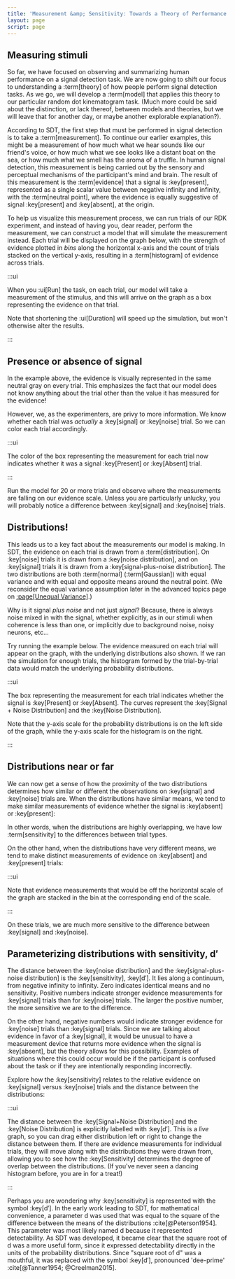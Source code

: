 ```yaml
---
title: 'Measurement &amp; Sensitivity: Towards a Theory of Performance'
layout: page
script: page
---
```


## Measuring stimuli

So far, we have focused on observing and summarizing human performance on a signal detection task.
We are now going to shift our focus to understanding a :term[theory] of how people perform signal
detection tasks. As we go, we will develop a :term[model] that applies this theory to our particular
random dot kinematogram task. (Much more could be said about the distinction, or lack thereof,
between models and theories, but we will leave that for another day, or maybe another explorable
explanation?).

According to SDT, the first step that must be performed in signal detection is to take a
:term[measurement]. To continue our earlier examples, this might be a measurement of how much what
we hear sounds like our friend's voice, or how much what we see looks like a distant boat on the
sea, or how much what we smell has the aroma of a truffle. In human signal detection, this
measurement is being carried out by the sensory and perceptual mechanisms of the participant's mind
and brain. The result of this measurement is the :term[evidence] that a signal is :key[present],
represented as a single scalar value between negative infinity and infinity, with the :term[neutral
point], where the evidence is equally suggestive of signal :key[present] and :key[absent], at the
origin.

To help us visualize this measurement process, we can run trials of our RDK experiment, and instead
of having you, dear reader, perform the measurement, we can construct a model that will simulate the
measurement instead. Each trial will be displayed on the graph below, with the strength of evidence
plotted in *bins* along the horizontal x-axis and the count of trials stacked on the vertical
y-axis, resulting in a :term[histogram] of evidence across trials.

<sdt-example-model>
  <detectable-control run pause reset trials="10" duration="1000"></detectable-control>
  <rdk-task count="100" coherence=".5" trials="10" duration="1000" wait="1000" iti="1000"></rdk-task>
  <sdt-model histogram color="none" d="0" c="0"></sdt-model>
</sdt-example-model>

:::ui

When you :ui[Run] the task, on each trial, our model will take a measurement of the stimulus, and
this will arrive on the graph as a box representing the evidence on that trial.

Note that shortening the :ui[Duration] will speed up the simulation, but won't otherwise alter the
results.

:::

## Presence or absence of signal

In the example above, the evidence is visually represented in the same neutral gray on every trial.
This emphasizes the fact that our model does not know anything about the trial other than the value
it has measured for the evidence!

However, we, as the experimenters, are privy to more information. We know whether each trial was
*actually* a :key[signal] or :key[noise] trial. So we can color each trial accordingly.

<sdt-example-model>
  <detectable-control run pause reset trials="20" duration="750"></detectable-control>
  <rdk-task count="100" coherence=".5" trials="20" duration="750" wait="750" iti="750"></rdk-task>
  <sdt-model histogram color="stimulus" d="2" c="0"></sdt-model>
</sdt-example-model>

:::ui

The color of the box representing the measurement for each trial now indicates whether it was a
signal :key[Present] or :key[Absent] trial.

:::

Run the model for 20 or more trials and observe where the measurements are falling on our evidence
scale. Unless you are particularly unlucky, you will probably notice a difference between
:key[signal] and :key[noise] trials.

## Distributions!

This leads us to a key fact about the measurements our model is making. In SDT, the evidence on each
trial is drawn from a :term[distribution]. On :key[noise] trials it is drawn from a :key[noise
distribution], and on :key[signal] trials it is drawn from a :key[signal-plus-noise distribution].
The two distributions are both :term[normal] (:term[Gaussian]) with equal variance and with equal
and opposite means around the neutral point. (We reconsider the equal variance assumption later in
the advanced topics page on [:page[Unequal Variance]](unequal.html).)

Why is it signal *plus noise* and not just *signal*? Because, there is always noise mixed in with
the signal, whether explicitly, as in our stimuli when coherence is less than one, or implicitly due
to background noise, noisy neurons, etc...

Try running the example below. The evidence measured on each trial will appear on the graph, with
the underlying distributions also shown. If we ran the simulation for enough trials, the histogram
formed by the trial-by-trial data would match the underlying probability distributions. 

<sdt-example-model>
  <detectable-control run pause reset trials="20" duration="500"></detectable-control>
  <rdk-task count="100" coherence=".5" trials="20" duration="500" wait="500" iti="500"></rdk-task>
  <sdt-model distributions histogram color="stimulus" d="2" c="0"></sdt-model>
</sdt-example-model>

:::ui

The box representing the measurement for each trial indicates whether the signal is :key[Present]
or :key[Absent]. The curves represent the :key[Signal + Noise Distribution] and the
:key[Noise Distribution].

Note that the y-axis scale for the probability distributions is on the left side of the graph, while
the y-axis scale for the histogram is on the right.

:::

## Distributions near or far

We can now get a sense of how the proximity of the two distributions determines how similar or
different the observations on :key[signal] and :key[noise] trials are. When the distributions have
similar means, we tend to make similar measurements of evidence whether the signal is :key[absent]
or :key[present]:

<sdt-example-model>
  <detectable-control run pause reset trials="20" duration="500"></detectable-control>
  <rdk-task count="100" coherence=".5" trials="20" duration="500" wait="500" iti="500"></rdk-task>
  <sdt-model distributions histogram color="stimulus" d=".5" c="0"></sdt-model>
</sdt-example-model>

In other words, when the distributions are highly overlapping, we have low :term[sensitivity] to
the differences between trial types.

On the other hand, when the distributions have very different means, we tend to make distinct
measurements of evidence on :key[absent] and :key[present] trials:

<sdt-example-model>
  <detectable-control run pause reset trials="20" duration="500"></detectable-control>
  <rdk-task count="100" coherence=".5" trials="20" duration="500" wait="500" iti="500"></rdk-task>
  <sdt-model distributions histogram color="stimulus" d="5" c="0"></sdt-model>
</sdt-example-model>

:::ui

Note that evidence measurements that would be off the horizontal scale of the graph are stacked in
the bin at the corresponding end of the scale.

:::

On these trials, we are much more sensitive to the difference between :key[signal] and :key[noise].

## Parameterizing distributions with sensitivity, <span class="math-var">d′</span>

The distance between the :key[noise distribution] and the :key[signal-plus-noise distribution] is
the :key[sensitivity], :key[d′]. It lies along a continuum, from negative infinity to infinity. Zero
indicates identical means and no sensitivity. Positive numbers indicate stronger evidence
measurements for :key[signal] trials than for :key[noise] trials. The larger the positive number,
the more sensitive we are to the difference.

On the other hand, negative numbers would indicate stronger evidence for :key[noise] trials than
:key[signal] trials. Since we are talking about evidence in favor of a :key[signal], it would be
unusual to have a measurement device that returns more evidence when the signal is :key[absent], but
the theory allows for this possibility. Examples of situations where this could occur would be if
the participant is confused about the task or if they are intentionally responding incorrectly.

Explore how the :key[sensitivity] relates to the relative evidence on :key[signal] versus
:key[noise] trials and the distance between the distributions:

<sdt-example-model>
  <detectable-control run pause reset trials="20" duration="500"></detectable-control>
  <rdk-task count="100" coherence=".5" trials="20" duration="500" wait="500" iti="500"></rdk-task>
  <sdt-model interactive distributions sensitivity histogram color="stimulus" d="1.5" c="0"></sdt-model>
</sdt-example-model>

:::ui

The distance between the :key[Signal+Noise Distribution] and the :key[Noise Distribution] is
explicitly labelled with :key[d′]. This is a *live* graph, so you can drag either distribution left
or right to change the distance between them. If there are evidence measurements for individual
trials, they will move along with the distributions they were drawn from, allowing you to see how
the :key[Sensitivity] determines the degree of overlap between the distributions. (If you've never
seen a dancing histogram before, you are in for a treat!)

:::

Perhaps you are wondering why :key[sensitivity] is represented with the symbol :key[d′]. In the
early work leading to SDT, for mathematical convenience, a parameter <span class="math-var">d</span>
was used that was equal to the square of the difference between the means of the distributions
:cite[@Peterson1954]. This parameter was most likely named <span class="math-var">d</span> because
it represented <span class="math-var">d</span>etectability. As SDT was developed, it became clear
that the square root of <span class="math-var">d</span> was a more useful form, since it expressed
<span class="math-var">d</span>etectability directly in the units of the probability distributions.
Since "square root of <span class="math-var">d</span>" was a mouthful, it was replaced with the
symbol :key[d′], pronounced 'dee-prime' :cite[@Tanner1954; @Creelman2015].
